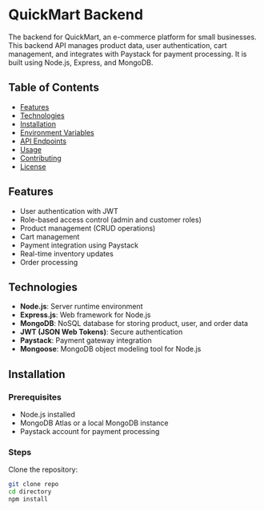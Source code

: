 # QuickMart Backend

The backend for QuickMart, an e-commerce platform for small businesses. This backend API manages product data, user authentication, cart management, and integrates with Paystack for payment processing. It is built using Node.js, Express, and MongoDB.

## Table of Contents

- [Features](#features)
- [Technologies](#technologies)
- [Installation](#installation)
- [Environment Variables](#environment-variables)
- [API Endpoints](#api-endpoints)
- [Usage](#usage)
- [Contributing](#contributing)
- [License](#license)

## Features

- User authentication with JWT
- Role-based access control (admin and customer roles)
- Product management (CRUD operations)
- Cart management
- Payment integration using Paystack
- Real-time inventory updates
- Order processing

## Technologies

- **Node.js**: Server runtime environment
- **Express.js**: Web framework for Node.js
- **MongoDB**: NoSQL database for storing product, user, and order data
- **JWT (JSON Web Tokens)**: Secure authentication
- **Paystack**: Payment gateway integration
- **Mongoose**: MongoDB object modeling tool for Node.js

## Installation

### Prerequisites

- Node.js installed
- MongoDB Atlas or a local MongoDB instance
- Paystack account for payment processing

### Steps

Clone the repository:

 ```bash
 git clone repo
 cd directory
 npm install
 ```
